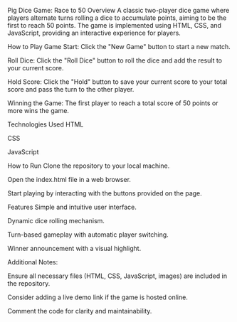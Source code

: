 Pig Dice Game: Race to 50
Overview
A classic two-player dice game where players alternate turns rolling a dice to accumulate points, aiming to be the first to reach 50 points. The game is implemented using HTML, CSS, and JavaScript, providing an interactive experience for players.

How to Play
Game Start: Click the "New Game" button to start a new match.

Roll Dice: Click the "Roll Dice" button to roll the dice and add the result to your current score.

Hold Score: Click the "Hold" button to save your current score to your total score and pass the turn to the other player.

Winning the Game: The first player to reach a total score of 50 points or more wins the game.

Technologies Used
HTML

CSS

JavaScript

How to Run
Clone the repository to your local machine.

Open the index.html file in a web browser.

Start playing by interacting with the buttons provided on the page.

Features
Simple and intuitive user interface.

Dynamic dice rolling mechanism.

Turn-based gameplay with automatic player switching.

Winner announcement with a visual highlight.


Additional Notes:

Ensure all necessary files (HTML, CSS, JavaScript, images) are included in the repository.

Consider adding a live demo link if the game is hosted online.


Comment the code for clarity and maintainability.
